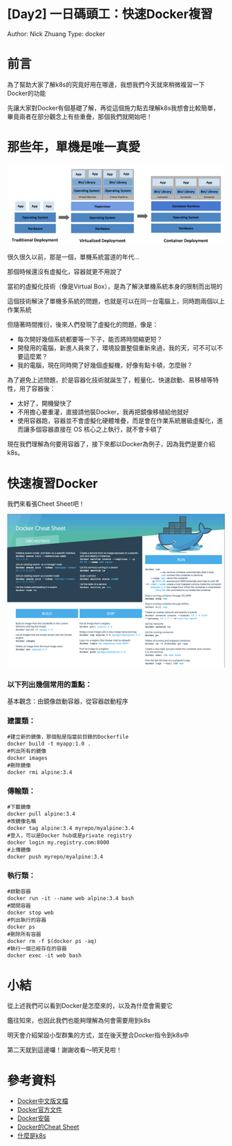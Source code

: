 # [Day2] 一日碼頭工：快速Docker複習

Author: Nick Zhuang
Type: docker

# 前言

為了幫助大家了解k8s的究竟好用在哪邊，我想我們今天就來稍微複習一下Docker的功能

先讓大家對Docker有個基礎了解，再從這個施力點去理解k8s我想會比較簡單，畢竟兩者在部分觀念上有些重疊，那個我們就開始吧！

# 那些年，單機是唯一真愛

![](_2019-09-07_5-984fa62e-446b-4b2b-b1df-2eca4e9944e6.11.40.png)

很久很久以前，那是一個，單機系統當道的年代...

那個時候還沒有虛擬化，容器就更不用說了

當初的虛擬化技術（像是Virtual Box），是為了解決單機系統本身的限制而出現的

這個技術解決了單機多系統的問題，也就是可以在同一台電腦上，同時跑兩個以上作業系統

但隨著時間推衍，後來人們發現了虛擬化的問題，像是：

- 每次開好幾個系統都要等一下子，能否將時間縮更短？
- 開發用的電腦，新進人員來了，環境設置整個重新來過，我的天，可不可以不要這麼累？
- 我的電腦，現在同時開了好幾個虛擬機，好像有點卡頓，怎麼辦？

為了避免上述問題，於是容器化技術就誕生了，輕量化、快速啟動、易移植等特性，用了容器後：

- 太好了，開機變快了
- 不用擔心要重灌，直接請他裝Docker，我再把鏡像移植給他就好
- 使用容器跑，容器並不會虛擬化硬體堆疊，而是會在作業系統層級虛擬化，進而讓多個容器直接在 OS 核心之上執行，就不會卡頓了

現在我們理解為何要用容器了，接下來都以Docker為例子，因為我們是要介紹k8s。

# 快速複習Docker

我們來看張Cheet Sheet吧！

![](_2019-09-07_5-d4361db8-7bd0-464a-8ea0-1e3cb33e9405.21.39.png)

### 以下列出幾個常用的重點：

基本觀念：由鏡像啟動容器，從容器啟動程序

### 建置類：

    #建立新的鏡像，那個點是指當前目錄的Dockerfile
    docker build -t myapp:1.0 .
    #列出所有的鏡像
    docker images
    #刪除鏡像
    docker rmi alpine:3.4

### 傳輸類：

    #下載鏡像
    docker pull alpine:3.4
    #改鏡像名稱
    docker tag alpine:3.4 myrepo/myalpine:3.4
    #登入，可以是Docker hub或是private registry
    docker login my.registry.com:8000
    #上傳鏡像
    docker push myrepo/myalpine:3.4

### 執行類：

    #啟動容器
    docker run -it --name web alpine:3.4 bash
    #關閉容器
    docker stop web
    #列出執行的容器
    docker ps
    #刪除所有容器
    docker rm -f $(docker ps -aq)
    #執行一個已經存在的容器
    docker exec -it web bash

# 小結

從上述我們可以看到Docker是怎麼來的，以及為什麼會需要它

鑑往知來，也因此我們也能夠理解為何會需要用到k8s

明天會介紹架設小型群集的方式，並在後天整合Docker指令到k8s中

第二天就到這邊囉！謝謝收看～明天見啦！

# 參考資料

- [Docker中文版文檔](https://philipzheng.gitbooks.io/docker_practice/content/introduction/what.html)
- [Docker官方文件](https://docs.docker.com/get-started/)
- [Docker安裝](https://docs.docker.com/install/)
- [Docker的Cheat Sheet](https://www.docker.com/sites/default/files/Docker_CheatSheet_08.09.2016_0.pdf)
- [什麼是k8s](https://kubernetes.io/docs/concepts/overview/what-is-kubernetes/)

